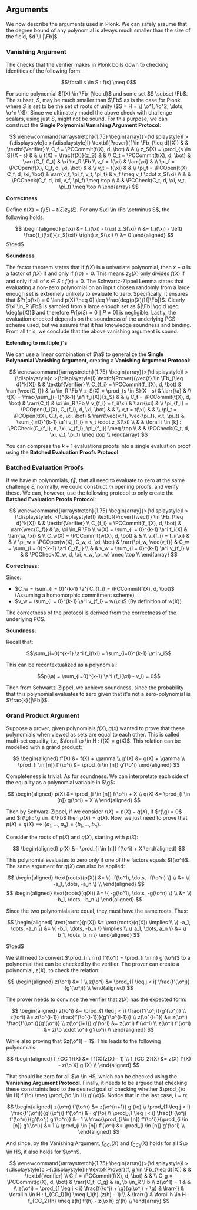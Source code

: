 ## Arguments

We now describe the arguments used in Plonk. We can safely assume that the
degree bound of any polynomial is always much smaller than the size of the
field, $d \ll |\Fb|$.

### Vanishing Argument

The checks that the verifier makes in Plonk boils down to checking identities
of the following form:

$$\forall s \in S : f(s) \meq 0$$

For some polynomial $f(X) \in \Fb_{\leq d}$ and some set $S \subset \Fb$. The
subset, $S$, may be much smaller than $\Fb$ as is the case for Plonk where
$S$ is set to be the set of roots of unity ($S = H = \{ \o^1, \o^2, \dots,
\o^n \}$). Since we ultimately model the above check with challenge scalars,
using just $S$, might not be sound. For this purpose, we can construct the
**Single Polynomial Vanishing Argument Protocol**:

$$
\renewcommand{\arraystretch}{1.75}
\begin{array}{>{\displaystyle}l >{\displaystyle}c >{\displaystyle}l}
\textbf{Prover}(f \in \Fb_{\leq d}[X])    &                                 & \textbf{Verifier}                           \\
C_f = \PCCommit(f(X), d, \bot)            &                                 &                                             \\
z_S(X) = \prod_{s \in S}(X - s)           &                                 &                                             \\
t(X) = \frac{f(X)}{z_S}                   &                                 &                                             \\
C_t = \PCCommit(t(X), d, \bot)            & \rarr{C_f, C_t}                 & \xi \in_R \Fb                               \\
v_f = f(\xi)                              & \larr{\xi}                      &                                             \\
\pi_f = \PCOpen(f(X), C_f, d, \xi, \bot)  &                                 &                                             \\
v_t = t(\xi)                              &                                 &                                             \\
\pi_t = \PCOpen(t(X), C_f, d, \xi, \bot)  & \rarr{v_f, \pi_f, v_t, \pi_t}   & v_f \meq v_t \cdot z_S(\xi)                 \\
                                          &                                 & \PCCheck(C_f, d, \xi, v_f, \pi_f) \meq \top \\
                                          &                                 & \PCCheck(C_t, d, \xi, v_t, \pi_t) \meq \top \\
\end{array}
$$

**Correctness**

Define $p(X) = f_i(\xi) - t(\xi) z_S(\xi)$. For any $\xi \in \Fb \setminus
S$, the following holds:

$$
\begin{aligned}
p(\xi) &= f_i(\xi) - t(\xi) z_S(\xi) \\
       &= f_i(\xi) - \left( \frac{f_i(\xi)}{z_S(\xi)} \right) z_S(\xi) \\
       &= 0
\end{aligned}
$$
$\qed$

**Soundness**

<!-- TODO(rasmus): The soundness argument doesn't limit the degree of p(X)! -->
<!-- TODO(rasmus): Or maybe it does, should probably argue for it... -->

The factor theorem states that if $f(X)$ is a univariate polynomial,
then $x - a$ is a factor of $f(X)$ if and only if $f(a) = 0$. This means
$z_S(X)$ only divides $f(X)$ if and only if all of $s \in S : f(s) = 0$. The
Schwartz-Zippel Lemma states that evaluating a non-zero polynomial on an input
chosen randomly from a large enough set is extremely unlikely to evaluate
to zero. Specifically, it ensures that $Pr[p(\xi) = 0 \land p(X) \neq 0]
\leq \frac{deg(p(X))}{|\Fb|}$. Clearly $\xi \in_R \Fb$ is sampled from a
large enough set as $|\Fb| \gg d \geq \deg(p(X))$ and therefore $Pr[p(\xi) =
0 \mid P \neq 0]$ is negligible. Lastly, the evaluation checked depends on
the soundness of the underlying PCS scheme used, but we assume that it has
knowledge soundness and binding. From all this, we conclude that the above
vanishing argument is sound.

**Extending to multiple $f$'s**

We can use a linear combination of $\a$ to generalize the **Single Polynomial
Vanishing Argument**, creating a **Vanishing Argument Protocol**:

$$
\renewcommand{\arraystretch}{1.75}
\begin{array}{>{\displaystyle}l >{\displaystyle}c >{\displaystyle}l}
\textbf{Prover}(\vec{f} \in \Fb_{\leq d}^k[X])     &                                           & \textbf{Verifier}                                                           \\
C_{f_i} = \PCCommit(f_i(X), d, \bot)               & \rarr{\vec{C_f}}                          & \a \in_R \Fb                                                                \\
z_S(X) = \prod_{s \in S}(X - s)                    & \larr{\a}                                 &                                                                             \\
t(X) = \frac{\sum_{i=1}^{k-1} \a^i f_i(X)}{z_S}    &                                           &                                                                             \\
C_t = \PCCommit(t(X), d, \bot)                     & \rarr{C_t}                                & \xi \in_R \Fb                                                               \\
v_{f_i} = f_i(\xi)                                 & \larr{\xi}                                &                                                                             \\
\pi_{f_i} = \PCOpen(f_i(X), C_{f_i}, d, \xi, \bot) &                                           &                                                                             \\
v_t = t(\xi)                                       &                                           &                                                                             \\
\pi_t = \PCOpen(t(X), C_f, d, \xi, \bot)           & \rarr{\vec{v_f}, \vec{\pi_f}, v_t, \pi_t} & \sum_{i=0}^{k-1} \a^i v_{f_i} = v_t \cdot z_S(\xi)                          \\
                                                   &                                           & \forall i \in [k] : \PCCheck(C_{f_i}, d, \xi, v_{f_i}, \pi_{f_i}) \meq \top \\
                                                   &                                           & \PCCheck(C_t, d, \xi, v_t, \pi_t) \meq \top                                 \\
\end{array}
$$

You can compress the $k+1$ evaluations proofs into a single evaluation proof
using the **Batched Evaluation Proofs Protocol**.

### Batched Evaluation Proofs

If we have $m$ polynomials, $\vec{f}$, that all need to evaluate to
zero at the same challenge $\xi$, normally, we could construct $m$ opening
proofs, and verify these. We can, however, use the following protocol to
only create the **Batched Evaluation Proofs Protocol**:

$$
\renewcommand{\arraystretch}{1.75}
\begin{array}{>{\displaystyle}l >{\displaystyle}c >{\displaystyle}l}
\textbf{Prover}(\vec{f} \in \Fb_{\leq d}^k[X]) &                         & \textbf{Verifier}                           \\
C_{f_i} = \PCCommit(f_i(X), d, \bot)           & \rarr{\vec{C_f}}        & \a, \xi \in_R \Fb                           \\
w(X) = \sum_{i = 0}^{k-1} \a^i f_i(X)          & \larr{\a, \xi}          &                                             \\
C_w(X) = \PCCommit(w(X), d, \bot)              &                         &                                             \\
v_{f_i} = f_i(\xi)                             &                         &                                             \\
\pi_w = \PCOpen(w(X), C_w, d, \xi, \bot)       & \rarr{\pi_w, \vec{v_f}} & C_w = \sum_{i = 0}^{k-1} \a^i C_{f_i}       \\
                                               &                         & v_w = \sum_{i = 0}^{k-1} \a^i v_{f_i}       \\
                                               &                         & \PCCheck(C_w, d, \xi, v_w, \pi_w) \meq \top \\
\end{array}
$$

**Correctness:**

Since:

- $C_w = \sum_{i = 0}^{k-1} \a^i C_{f_i} = \PCCommit(f(X), d, \bot)$ (Assuming a homomorphic commitment scheme)
- $v_w = \sum_{i = 0}^{k-1} \a^i v_{f_i} = w(\xi)$ (By definition of $w(X)$)

The correctness of the protocol is derived from the correctness of the underlying PCS.

**Soundness:**

<!-- TODO: Mind the soundness, should be fine -->

Recall that:

$$\sum_{i=0}^{k-1} \a^i f_i(\xi) = \sum_{i=0}^{k-1} \a^i v_i$$

This can be recontextualized as a polynomial:

$$p(\a) = \sum_{i=0}^{k-1} \a^i (f_i(\xi) - v_i) = 0$$

Then from Schwartz-Zippel, we achieve soundness, since the probability that
this polynomial evaluates to zero given that it's not a zero-polynomial
is $\frac{k}{|\Fb|}$.

### Grand Product Argument

Suppose a prover, given polynomials $f(X), g(x)$ wanted to prove that these
polynomials when viewed as sets are equal to each other. This is called
multi-set equality, i.e, $\forall \o \in H : f(X) = g(X)$. This relation
can be modelled with a grand product:

$$
\begin{aligned}
  f'(X) &= f(X) + \gamma \\
  g'(X) &= g(X) + \gamma \\
  \prod_{i \in [n]} f'(\o^i) &= \prod_{i \in [n]} g'(\o^i)
\end{aligned}
$$

Completeness is trivial. As for soundness. We can interpretate each side of
the equality as a polynomial variable in $\g$:

$$
\begin{aligned}
  p(X) &= \prod_{i \in [n]} f(\o^i) + X \\
  q(X) &= \prod_{i \in [n]} g(\o^i) + X \\
\end{aligned}
$$

Then by Schwarz-Zippel, if we consider $r(X) = p(X) - q(X)$, if $r(\g) = 0$ and $r(\g) :
\g \in_R \Fb$ then $p(X) = q(X)$. Now, we just need to prove that $p(X) =
q(X) \implies \{ a_1, \dots, a_n \} = \{ b_1, \dots, b_n \}$.

Consider the roots of $p(X)$ and $q(X)$, starting with $p(X)$:

$$
\begin{aligned}
  p(X) &= \prod_{i \in [n]} f(\o^i) + X
\end{aligned}
$$

This polynomial evaluates to zero only if one of the factors equals
$f(\o^i)$. The same argument for $q(X)$ can also be applied:

$$
\begin{aligned}
  \text{roots}(p(X)) &= \{ -f(\o^1), \dots, -f(\o^n) \} \\
                     &= \{ -a_1, \dots, -a_n \} \\
\end{aligned}
$$
$$
\begin{aligned}
  \text{roots}(q(X)) &= \{ -g(\o^1), \dots, -g(\o^n) \} \\
                     &= \{ -b_1, \dots, -b_n \}
\end{aligned}
$$

Since the two polynomials are equal, they must have the same roots. Thus:

$$
\begin{aligned}
  \text{roots}(p(X)) &= \text{roots}(q(X)) \implies \\
  \{ -a_1, \dots, -a_n \} &= \{ -b_1, \dots, -b_n \} \implies \\
  \{ a_1, \dots, a_n \} &= \{ b_1, \dots, b_n \}
\end{aligned}
$$

$\qed$

We still need to convert $\prod_{i \in n} f'(\o^i) = \prod_{i \in n} g'(\o^i)$
to a polynomial that can be checked by the verifier. The prover can create
a polynomial, $z(X)$, to check the relation:

$$
\begin{aligned}
  z(\o^1) &= 1 \\
  z(\o^i) &= \prod_{1 \leq j < i} \frac{f'(\o^j)}{g'(\o^j)} \\
\end{aligned}
$$

The prover needs to convince the verifier that $z(X)$ has the expected form:

$$
\begin{aligned}
  z(\o^i)              &= \prod_{1 \leq j < i} \frac{f'(\o^j)}{g'(\o^j)} \\
  z(\o^i)              &= z(\o^{i-1}) \frac{f'(\o^{i-1})}{g'(\o^{i-1})} \\
  z(\o^{i+1})          &= z(\o^i) \frac{f'(\o^i)}{g'(\o^i)} \\
  z(\o^{i+1}) g'(\o^i) &= z(\o^i) f'(\o^i) \\
  z(\o^i) f'(\o^i)     &= z(\o \cdot \o^i) g'(\o^i) \\
\end{aligned}
$$

While also proving that $z(\o^1) = 1$. This leads to the following polynomials:

$$
\begin{aligned}
  f_{CC_1}(X) &= l_1(X)(z(X) - 1) \\
  f_{CC_2}(X) &= z(X) f'(X) - z(\o X) g'(X) \\
\end{aligned}
$$

That should be zero for all $\o \in H$, which can be checked using the
**Vanishing Argument Protocol**. Finally, it needs to be argued that checking
these constraints lead to the desired goal of checking whether $\prod_{\o
\in H} f'(\o) \meq \prod_{\o \in H} g'(\o)$. Notice that in the last case,
$i = n$:

$$
\begin{aligned}
  z(\o^n) f'(\o^n)                                                 &= z(\o^{n+1}) g'(\o) \\
  \prod_{1 \leq j < i} \frac{f'(\o^j)}{g'(\o^j)} f'(\o^n)          &= g'(\o) \\
  \prod_{1 \leq j < i} \frac{f'(\o^j) f'(\o^n)}{g'(\o^j) g'(\o^n)} &= 1 \\
  \frac{\prod_{i \in [n]} f'(\o^i)}{\prod_{i \in [n]} g'(\o^i)}    &= 1 \\
  \prod_{i \in [n]} f'(\o^i)                                       &= \prod_{i \in [n]} g'(\o^i) \\
\end{aligned}
$$

And since, by the Vanishing Argument, $f_{CC_1}(X)$ and $f_{CC_2}(X)$ holds
for all $\o \in H$, it also holds for $\o^n$.

$$
\renewcommand{\arraystretch}{1.75}
\begin{array}{>{\displaystyle}l >{\displaystyle}c >{\displaystyle}l}
\textbf{Prover}(f, g \in \Fb_{\leq d}[X])                        &                 & \textbf{Verifier}                                             \\
C_f = \PCCommit(f(X), d, \bot)                                   &                 &                                                               \\
C_g = \PCCommit(g(X), d, \bot)                                   & \rarr{C_f, C_g} & \a, \b \in_R \Fb                                              \\
z(\o^1) = 1                                                      &                 &                                                               \\
z(\o^i) = \prod_{1 \leq j < i} \frac{f(\o^j) + \g}{g(\o^j) + \g} & \lrarr{}        & \forall h \in H : f_{CC_1}(h) \meq l_1(h) (z(h) - 1)          \\ 
                                                                 & \lrarr{}        & \forall h \in H : f_{CC_2}(h) \meq z(h) f'(h) - z(\o h) g'(h) \\
\end{array}
$$
